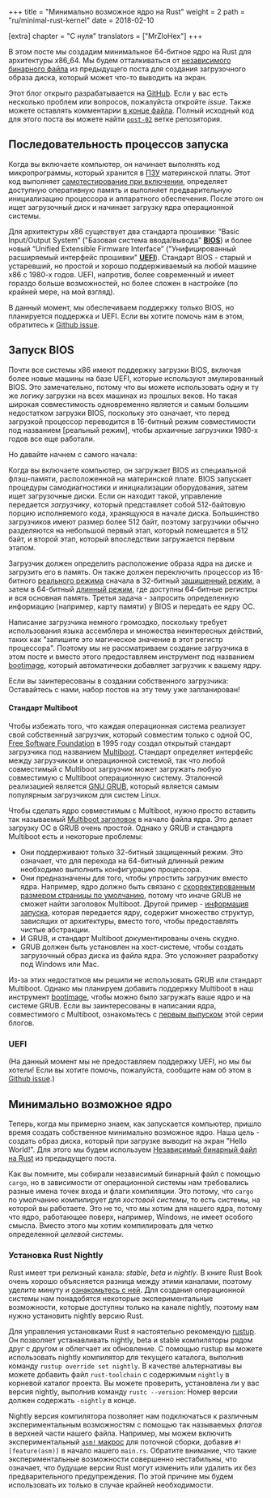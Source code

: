 +++
title = "Минимально возможное ядро на Rust"
weight = 2
path = "ru/minimal-rust-kernel"
date = 2018-02-10

[extra]
chapter = "С нуля"
translators = ["MrZloHex"]
+++

В этом посте мы создадим минимальное 64-битное ядро на Rust для архитектуры x86_64. Мы будем отталкиваться от [независимого бинарного файла][freestanding Rust binary] из предыдущего поста для создания загрузочного образа диска, который может что-то выводить на экран.

[freestanding Rust binary]: @/edition-2/posts/01-freestanding-rust-binary/index.ru.md

<!-- more -->
Этот блог открыто разрабатывается на [GitHub]. Если у вас есть несколько проблем или вопросов, пожалуйста откройте _issue_. Также можете оставлять комментарии [в конце файла][at the bottom]. Полный исходный код для этого поста вы можете найти [`post-02`][post branch] ветке репозитория.

[GitHub]: https://github.com/phil-opp/blog_os
[at the bottom]: #comments
[post branch]: https://github.com/phil-opp/blog_os/tree/post-02

<!-- toc -->

## Последовательность процессов запуска

Когда вы включаете компьютер, он начинает выполнять код микропрограммы, который хранится в [ПЗУ][ROM] материнской платы. Этот код выполняет [самотестирование при включении][power-on self-test], определяет доступную оперативную память и выполняет предварительную инициализацию процессора и аппаратного обеспечения. После этого он ищет загрузочный диск и начинает загрузку ядра операционной системы.

[ROM]: https://en.wikipedia.org/wiki/Read-only_memory
[power-on self-test]: https://en.wikipedia.org/wiki/Power-on_self-test

Для архитектуры x86 существует два стандарта прошивки: “Basic Input/Output System“ ("Базовая система ввода/вывода" **[BIOS]**) и более новый “Unified Extensible Firmware Interface”  ("Унифицированный расширяемый интерфейс прошивки" **[UEFI]**). Стандарт BIOS - старый и устаревший, но простой и хорошо поддерживаемый на любой машине x86 с 1980-х годов. UEFI, напротив, более современный и имеет гораздо больше возможностей, но более сложен в настройке (по крайней мере, на мой взгляд).

[BIOS]: https://en.wikipedia.org/wiki/BIOS
[UEFI]: https://en.wikipedia.org/wiki/Unified_Extensible_Firmware_Interface

В данный момент, мы обеспечиваем поддержку только BIOS, но планируется поддержка и UEFI. Если вы хотите помочь нам в этом, обратитесь к [Github issue](https://github.com/phil-opp/blog_os/issues/349).

## Запуск BIOS

Почти все системы x86 имеют поддержку загрузки BIOS, включая более новые машины на базе UEFI, которые используют эмулированный BIOS. Это замечательно, потому что вы можете использовать одну и ту же логику загрузки на всех машинах из прошлых веков. Но такая широкая совместимость одновременно является и самым большим недостатком загрузки BIOS, поскольку это означает, что перед загрузкой процессор переводится в 16-битный режим совместимости под названием [реальный режим], чтобы архаичные загрузчики 1980-х годов все еще работали.

Но давайте начнем с самого начала:

Когда вы включаете компьютер, он загружает BIOS из специальной флэш-памяти, расположенной на материнской плате. BIOS запускает процедуры самодиагностики и инициализации оборудования, затем ищет загрузочные диски. Если он находит такой, управление передается _загрузчику_, который представляет собой 512-байтовую порцию исполняемого кода, хранящуюся в начале диска. Большинство загрузчиков имеют размер более 512 байт, поэтому загрузчики обычно разделяются на небольшой первый этап, который помещается в 512 байт, и второй этап, который впоследствии загружается первым этапом.

Загрузчик должен определить расположение образа ядра на диске и загрузить его в память. Он также должен переключить процессор из 16-битного [реального режима][real mode] сначала в 32-битный [защищенный режим][protected mode], а затем в 64-битный [длинный режим][long mode], где доступны 64-битные регистры и вся основная память. Третья задача - запросить определенную информацию (например, карту памяти) у BIOS и передать ее ядру ОС.

[real mode]: https://en.wikipedia.org/wiki/Real_mode
[protected mode]: https://en.wikipedia.org/wiki/Protected_mode
[long mode]: https://en.wikipedia.org/wiki/Long_mode
[memory segmentation]: https://en.wikipedia.org/wiki/X86_memory_segmentation

Написание загрузчика немного громоздко, поскольку требует использования языка ассемблера и множества неинтересных действий, таких как "запишите это магическое значение в этот регистр процессора". Поэтому мы не рассматриваем создание загрузчика в этом посте и вместо этого предоставляем инструмент под названием [bootimage], который автоматически добавляет загрузчик к вашему ядру.

[bootimage]: https://github.com/rust-osdev/bootimage

Если вы заинтересованы в создании собственного загрузчика: Оставайтесь с нами, набор постов на эту тему уже запланирован! <!-- , check out our “_[Writing a Bootloader]_” posts, where we explain in detail how a bootloader is built. -->

#### Стандарт Multiboot

Чтобы избежать того, что каждая операционная система реализует свой собственный загрузчик, который совместим только с одной ОС, [Free Software Foundation] в 1995 году создал открытый стандарт загрузчика под названием [Multiboot]. Стандарт определяет интерфейс между загрузчиком и операционной системой, так что любой совместимый с Multiboot загрузчик может загружать любую совместимую с Multiboot операционную систему. Эталонной реализацией является [GNU GRUB], который является самым популярным загрузчиком для систем Linux.

[Free Software Foundation]: https://en.wikipedia.org/wiki/Free_Software_Foundation
[Multiboot]: https://wiki.osdev.org/Multiboot
[GNU GRUB]: https://en.wikipedia.org/wiki/GNU_GRUB

Чтобы сделать ядро совместимым с Multiboot, нужно просто вставить так называемый [Multiboot заголовок][Multiboot header] в начало файла ядра. Это делает загрузку ОС в GRUB очень простой. Однако у GRUB и стандарта Multiboot есть и некоторые проблемы:

[Multiboot header]: https://www.gnu.org/software/grub/manual/multiboot/multiboot.html#OS-image-format

- Они поддерживают только 32-битный защищенный режим. Это означает, что для перехода на 64-битный длинный режим необходимо выполнить конфигурацию процессора.
- Они предназначены для того, чтобы упростить загрузчик вместо ядра. Например, ядро должно быть связано с [скорректированным размером страницы по умолчанию][adjusted default page size], потому что иначе GRUB не сможет найти заголовок Multiboot. Другой пример - [информация запуска][boot information], которая передается ядру, содержит множество структур, зависящих от архитектуры, вместо того, чтобы предоставлять чистые абстракции.
- И GRUB, и стандарт Multiboot документированы очень скудно.
- GRUB должен быть установлен на хост-системе, чтобы создать загрузочный образ диска из файла ядра. Это усложняет разработку под Windows или Mac.

[adjusted default page size]: https://wiki.osdev.org/Multiboot#Multiboot_2
[boot information]: https://www.gnu.org/software/grub/manual/multiboot/multiboot.html#Boot-information-format

Из-за этих недостатков мы решили не использовать GRUB или стандарт Multiboot. Однако мы планируем добавить поддержку Multiboot в наш инструмент [bootimage], чтобы можно было загружать ваше ядро и на системе GRUB. Если вы заинтересованы в написании ядра, совместимого с Multiboot, ознакомьтесь с [первым выпуском][first edition] этой серии блогов.

[first edition]: @/edition-1/_index.md

### UEFI

(На данный момент мы не предоставляем поддержку UEFI, но мы бы хотели! Если вы хотите помочь, пожалуйста, сообщите нам об этом в [Github issue](https://github.com/phil-opp/blog_os/issues/349).)

## Минимально возможное ядро

Теперь, когда мы примерно знаем, как запускается компьютер, пришло время создать собственное минимально возможное ядро. Наша цель - создать образ диска, который при загрузке выводит на экран "Hello World!". Для этого мы будем используем [Независимый бинарный файл на Rust][freestanding Rust binary] из предыдущего поста.

Как вы помните, мы собирали независимый бинарный файл с помощью `cargo`, но в зависимости от операционной системы нам требовались разные имена точек входа и флаги компиляции. Это потому, что `cargo` по умолчанию компилирует для _хостовой системы_, то есть системы, на которой вы работаете. Это не то, что мы хотим для нашего ядра, потому что ядро, работающее поверх, например, Windows, не имеет особого смысла. Вместо этого мы хотим компилировать для четко определенной _целевой системы_.

### Установка Rust Nightly

Rust имеет три релизный канала: _stable_, _beta_ и _nightly_. В книге Rust Book очень хорошо объясняется разница между этими каналами, поэтому уделите минуту и [ознакомьтесь с ней](https://doc.rust-lang.org/book/appendix-07-nightly-rust.html#choo-choo-release-channels-and-riding-the-trains). Для создания операционной системы нам понадобятся некоторые экспериментальные возможности, которые доступны только на канале nightly, поэтому нам нужно установить nightly версию Rust.

Для управления установками Rust я настоятельно рекомендую [rustup]. Он позволяет устанавливать nightly, beta и stable компиляторы рядом друг с другом и облегчает их обновление. С помощью rustup вы можете использовать nightly компилятор для текущего каталога, выполнив команду `rustup override set nightly`. В качестве альтернативы вы можете добавить файл `rust-toolchain` с содержимым `nightly` в корневой каталог проекта. Вы можете проверить, установлена ли у вас версия nightly, выполнив команду `rustc --version`: Номер версии должен содержать `-nightly` в конце.

[rustup]: https://www.rustup.rs/

Nightly версия компилятора позволяет нам подключаться к различным экспериментальным возможностям с помощью так называемых _флагов_ в верхней части нашего файла. Например, мы можем включить экспериментальный [`asm!` макрос][`asm!` macro] для поточной сборки, добавив `#![feature(asm)]` в начало нашего `main.rs`. Обратите внимание, что такие экспериментальные возможности совершенно нестабильны, что означает, что будущие версии Rust могут изменить или удалить их без предварительного предупреждения. По этой причине мы будем использовать их только в случае крайней необходимости.

[`asm!` macro]: https://doc.rust-lang.org/unstable-book/library-features/asm.html